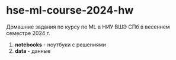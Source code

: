 # hse-ml-course-2024-hw

Домашние задания по курсу по ML в НИУ ВШЭ СПб в весеннем семестре 2024 г.

1. **notebooks** - ноутбуки с решениями
2. **data** - данные 

